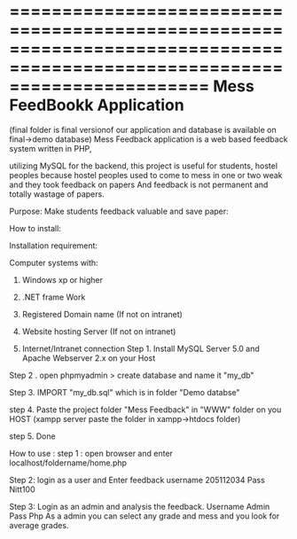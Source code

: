 ===========================================================================================================================
                                  Mess FeedBookk Application
===========================================================================================================================


(final folder is final versionof our application and database is available on final->demo database)
Mess Feedback application is a web based feedback system written in PHP,

utilizing MySQL for the backend, this project is useful for students, hostel peoples because hostel peoples used to come to mess in one or two weak and they took feedback on papers And feedback is not permanent and totally wastage of papers.

Purpose: Make students feedback valuable and save paper:

How to install:

Installation requirement:

Computer systems with:

1. Windows xp or higher

2. .NET frame Work

3. Registered Domain name (If not on intranet)

4. Website hosting Server (If not on intranet)

5. Internet/Intranet connection
Step 1. Install MySQL Server 5.0 and Apache Webserver 2.x on your Host

Step 2 . open phpmyadmin > create database and name it "my_db"

Step 3. IMPORT "my_db.sql" which is in folder "Demo databse"

step 4. Paste the project folder "Mess Feedback" in "WWW" folder on you HOST
(xampp server paste the folder in xampp->htdocs folder)

step 5. Done

How to use :
step 1 :
open browser and enter localhost/foldername/home.php

Step 2: login as a user and Enter feedback 
username  205112034
Pass  Nitt100

Step 3:
Login as an admin and analysis the feedback.
Username Admin
Pass  Php
As a admin you can select any grade and mess and you look for average grades.

